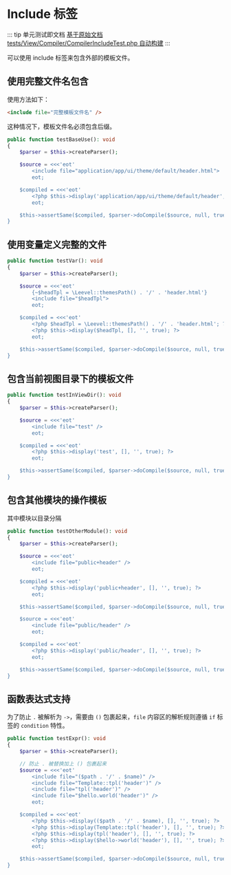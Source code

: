 # Include 标签

::: tip 单元测试即文档
[基于原始文档 tests/View/Compiler/CompilerIncludeTest.php 自动构建](https://github.com/hunzhiwange/framework/blob/master/tests/View/Compiler/CompilerIncludeTest.php)
:::
    
可以使用 include 标签来包含外部的模板文件。


## 使用完整文件名包含

使用方法如下：

``` html
<include file="完整模板文件名" />
```


这种情况下，模板文件名必须包含后缀。


``` php
public function testBaseUse(): void
{
    $parser = $this->createParser();

    $source = <<<'eot'
        <include file="application/app/ui/theme/default/header.html">
        eot;

    $compiled = <<<'eot'
        <?php $this->display('application/app/ui/theme/default/header', [], '.html', true); ?>
        eot;

    $this->assertSame($compiled, $parser->doCompile($source, null, true));
}
```
    

## 使用变量定义完整的文件


``` php
public function testVar(): void
{
    $parser = $this->createParser();

    $source = <<<'eot'
        {~$headTpl = \Leevel::themesPath() . '/' . 'header.html'}
        <include file="$headTpl">
        eot;

    $compiled = <<<'eot'
        <?php $headTpl = \Leevel::themesPath() . '/' . 'header.html'; ?>
        <?php $this->display($headTpl, [], '', true); ?>
        eot;

    $this->assertSame($compiled, $parser->doCompile($source, null, true));
}
```
    

## 包含当前视图目录下的模板文件


``` php
public function testInViewDir(): void
{
    $parser = $this->createParser();

    $source = <<<'eot'
        <include file="test" />
        eot;

    $compiled = <<<'eot'
        <?php $this->display('test', [], '', true); ?>
        eot;

    $this->assertSame($compiled, $parser->doCompile($source, null, true));
}
```
    

## 包含其他模块的操作模板

其中模块以目录分隔

``` php
public function testOtherModule(): void
{
    $parser = $this->createParser();

    $source = <<<'eot'
        <include file="public+header" />
        eot;

    $compiled = <<<'eot'
        <?php $this->display('public+header', [], '', true); ?>
        eot;

    $this->assertSame($compiled, $parser->doCompile($source, null, true));

    $source = <<<'eot'
        <include file="public/header" />
        eot;

    $compiled = <<<'eot'
        <?php $this->display('public/header', [], '', true); ?>
        eot;

    $this->assertSame($compiled, $parser->doCompile($source, null, true));
}
```
    

## 函数表达式支持

为了防止 `.` 被解析为 `->`，需要由 `()` 包裹起来，`file` 内容区的解析规则遵循 `if` 标签的 `condition` 特性。

``` php
public function testExpr(): void
{
    $parser = $this->createParser();

    // 防止 . 被替换加上 () 包裹起来
    $source = <<<'eot'
        <include file="($path . '/' . $name)" />
        <include file="Template::tpl('header')" />
        <include file="tpl('header')" />
        <include file="$hello.world('header')" />
        eot;

    $compiled = <<<'eot'
        <?php $this->display(($path . '/' . $name), [], '', true); ?>
        <?php $this->display(Template::tpl('header'), [], '', true); ?>
        <?php $this->display(tpl('header'), [], '', true); ?>
        <?php $this->display($hello->world('header'), [], '', true); ?>
        eot;

    $this->assertSame($compiled, $parser->doCompile($source, null, true));
}
```